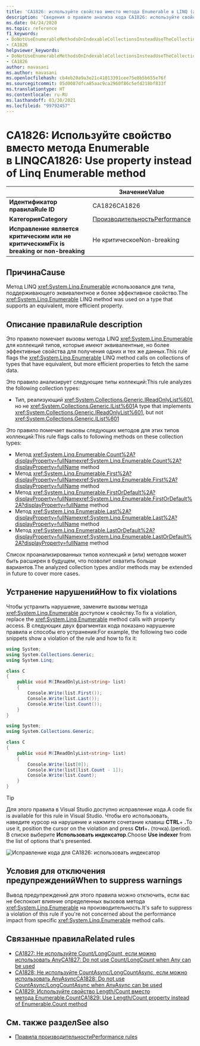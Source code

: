 ```yaml
---
title: 'CA1826: используйте свойство вместо метода Enumerable в LINQ (анализ кода)'
description: 'Сведения о правиле анализа кода CA1826: используйте свойство вместо метода Enumerable в LINQ'
ms.date: 04/24/2020
ms.topic: reference
f1_keywords:
- DoNotUseEnumerableMethodsOnIndexableCollectionsInsteadUseTheCollectionDirectlyAnalyzer
- CA1826
helpviewer_keywords:
- DoNotUseEnumerableMethodsOnIndexableCollectionsInsteadUseTheCollectionDirectlyAnalyzer
- CA1826
author: mavasani
ms.author: mavasani
ms.openlocfilehash: cb4eb20a9a3e21c41013391cee75e8b5b655e76f
ms.sourcegitcommit: 05d0087dfca85aac9ca2960f86c5efd218bf833f
ms.translationtype: HT
ms.contentlocale: ru-RU
ms.lasthandoff: 03/30/2021
ms.locfileid: "99792457"
---
```

# <a name="ca1826-use-property-instead-of-linq-enumerable-method"></a><span data-ttu-id="a11ee-103">CA1826: Используйте свойство вместо метода Enumerable в LINQ</span><span class="sxs-lookup"><span data-stu-id="a11ee-103">CA1826: Use property instead of Linq Enumerable method</span></span>

| | <span data-ttu-id="a11ee-104">Значение</span><span class="sxs-lookup"><span data-stu-id="a11ee-104">Value</span></span> |
|-|-|
| <span data-ttu-id="a11ee-105">**Идентификатор правила**</span><span class="sxs-lookup"><span data-stu-id="a11ee-105">**Rule ID**</span></span> |<span data-ttu-id="a11ee-106">CA1826</span><span class="sxs-lookup"><span data-stu-id="a11ee-106">CA1826</span></span>|
| <span data-ttu-id="a11ee-107">**Категория**</span><span class="sxs-lookup"><span data-stu-id="a11ee-107">**Category**</span></span> |[<span data-ttu-id="a11ee-108">Производительность</span><span class="sxs-lookup"><span data-stu-id="a11ee-108">Performance</span></span>](performance-warnings.md)|
| <span data-ttu-id="a11ee-109">**Исправление является критическим или не критическим**</span><span class="sxs-lookup"><span data-stu-id="a11ee-109">**Fix is breaking or non-breaking**</span></span> |<span data-ttu-id="a11ee-110">Не критическое</span><span class="sxs-lookup"><span data-stu-id="a11ee-110">Non-breaking</span></span>|

## <a name="cause"></a><span data-ttu-id="a11ee-111">Причина</span><span class="sxs-lookup"><span data-stu-id="a11ee-111">Cause</span></span>

<span data-ttu-id="a11ee-112">Метод LINQ <xref:System.Linq.Enumerable> использовался для типа, поддерживающего эквивалентное и более эффективное свойство.</span><span class="sxs-lookup"><span data-stu-id="a11ee-112">The <xref:System.Linq.Enumerable> LINQ method was used on a type that supports an equivalent, more efficient property.</span></span>

## <a name="rule-description"></a><span data-ttu-id="a11ee-113">Описание правила</span><span class="sxs-lookup"><span data-stu-id="a11ee-113">Rule description</span></span>

<span data-ttu-id="a11ee-114">Это правило помечает вызовы метода LINQ <xref:System.Linq.Enumerable> для коллекций типов, которые имеют эквивалентные, но более эффективные свойства для получения одних и тех же данных.</span><span class="sxs-lookup"><span data-stu-id="a11ee-114">This rule flags the <xref:System.Linq.Enumerable> LINQ method calls on collections of types that have equivalent, but more efficient properties to fetch the same data.</span></span>

<span data-ttu-id="a11ee-115">Это правило анализирует следующие типы коллекций:</span><span class="sxs-lookup"><span data-stu-id="a11ee-115">This rule analyzes the following collection types:</span></span>

- <span data-ttu-id="a11ee-116">Тип, реализующий <xref:System.Collections.Generic.IReadOnlyList%601>, но не <xref:System.Collections.Generic.IList%601></span><span class="sxs-lookup"><span data-stu-id="a11ee-116">A type that implements <xref:System.Collections.Generic.IReadOnlyList%601>, but not <xref:System.Collections.Generic.IList%601></span></span>

<span data-ttu-id="a11ee-117">Это правило помечает вызовы следующих методов для этих типов коллекций:</span><span class="sxs-lookup"><span data-stu-id="a11ee-117">This rule flags calls to following methods on these collection types:</span></span>

- <span data-ttu-id="a11ee-118">Метод <xref:System.Linq.Enumerable.Count%2A?displayProperty=fullName></span><span class="sxs-lookup"><span data-stu-id="a11ee-118"><xref:System.Linq.Enumerable.Count%2A?displayProperty=fullName> method</span></span>
- <span data-ttu-id="a11ee-119">Метод <xref:System.Linq.Enumerable.First%2A?displayProperty=fullName></span><span class="sxs-lookup"><span data-stu-id="a11ee-119"><xref:System.Linq.Enumerable.First%2A?displayProperty=fullName> method</span></span>
- <span data-ttu-id="a11ee-120">Метод <xref:System.Linq.Enumerable.FirstOrDefault%2A?displayProperty=fullName></span><span class="sxs-lookup"><span data-stu-id="a11ee-120"><xref:System.Linq.Enumerable.FirstOrDefault%2A?displayProperty=fullName> method</span></span>
- <span data-ttu-id="a11ee-121">Метод <xref:System.Linq.Enumerable.Last%2A?displayProperty=fullName></span><span class="sxs-lookup"><span data-stu-id="a11ee-121"><xref:System.Linq.Enumerable.Last%2A?displayProperty=fullName> method</span></span>
- <span data-ttu-id="a11ee-122">Метод <xref:System.Linq.Enumerable.LastOrDefault%2A?displayProperty=fullName></span><span class="sxs-lookup"><span data-stu-id="a11ee-122"><xref:System.Linq.Enumerable.LastOrDefault%2A?displayProperty=fullName> method</span></span>

<span data-ttu-id="a11ee-123">Список проанализированных типов коллекций и (или) методов может быть расширен в будущем, что позволит охватить больше вариантов.</span><span class="sxs-lookup"><span data-stu-id="a11ee-123">The analyzed collection types and/or methods may be extended in future to cover more cases.</span></span>

## <a name="how-to-fix-violations"></a><span data-ttu-id="a11ee-124">Устранение нарушений</span><span class="sxs-lookup"><span data-stu-id="a11ee-124">How to fix violations</span></span>

<span data-ttu-id="a11ee-125">Чтобы устранить нарушение, замените вызовы метода <xref:System.Linq.Enumerable> доступом к свойству.</span><span class="sxs-lookup"><span data-stu-id="a11ee-125">To fix a violation, replace the <xref:System.Linq.Enumerable> method calls with property access.</span></span> <span data-ttu-id="a11ee-126">В следующих двух фрагментах кода показано нарушение правила и способы его устранения:</span><span class="sxs-lookup"><span data-stu-id="a11ee-126">For example, the following two code snippets show a violation of the rule and how to fix it:</span></span>

```csharp
using System;
using System.Collections.Generic;
using System.Linq;

class C
{
    public void M(IReadOnlyList<string> list)
    {
        Console.Write(list.First());
        Console.Write(list.Last());
        Console.Write(list.Count());
    }
}
```

```csharp
using System;
using System.Collections.Generic;

class C
{
    public void M(IReadOnlyList<string> list)
    {
        Console.Write(list[0]);
        Console.Write(list[list.Count - 1]);
        Console.Write(list.Count);
    }
}
```

> [!TIP]
> <span data-ttu-id="a11ee-127">Для этого правила в Visual Studio доступно исправление кода.</span><span class="sxs-lookup"><span data-stu-id="a11ee-127">A code fix is available for this rule in Visual Studio.</span></span> <span data-ttu-id="a11ee-128">Чтобы его использовать, наведите курсор на нарушение и нажмите сочетание клавиш **CTRL**+ **.**</span><span class="sxs-lookup"><span data-stu-id="a11ee-128">To use it, position the cursor on the violation and press **Ctrl**+**.**</span></span> <span data-ttu-id="a11ee-129">(точка).</span><span class="sxs-lookup"><span data-stu-id="a11ee-129">(period).</span></span> <span data-ttu-id="a11ee-130">В списке выберите **Использовать индексатор**.</span><span class="sxs-lookup"><span data-stu-id="a11ee-130">Choose **Use indexer** from the list of options that's presented.</span></span>
>
> ![Исправление кода для CA1826: использовать индексатор](media/ca1826-codefix.png)

## <a name="when-to-suppress-warnings"></a><span data-ttu-id="a11ee-132">Условия для отключения предупреждений</span><span class="sxs-lookup"><span data-stu-id="a11ee-132">When to suppress warnings</span></span>

<span data-ttu-id="a11ee-133">Вывод предупреждений для этого правила можно отключить, если вас не беспокоит влияние определенных вызовов метода <xref:System.Linq.Enumerable> на производительность.</span><span class="sxs-lookup"><span data-stu-id="a11ee-133">It's safe to suppress a violation of this rule if you're not concerned about the performance impact from specific <xref:System.Linq.Enumerable> method calls.</span></span>

## <a name="related-rules"></a><span data-ttu-id="a11ee-134">Связанные правила</span><span class="sxs-lookup"><span data-stu-id="a11ee-134">Related rules</span></span>

- [<span data-ttu-id="a11ee-135">CA1827: Не используйте Count/LongCount, если можно использовать Any</span><span class="sxs-lookup"><span data-stu-id="a11ee-135">CA1827: Do not use Count/LongCount when Any can be used</span></span>](ca1827.md)
- [<span data-ttu-id="a11ee-136">CA1828: Не используйте CountAsync/LongCountAsync, если можно использовать AnyAsync</span><span class="sxs-lookup"><span data-stu-id="a11ee-136">CA1828: Do not use CountAsync/LongCountAsync when AnyAsync can be used</span></span>](ca1828.md)
- [<span data-ttu-id="a11ee-137">CA1829: Используйте свойство Length/Count вместо метода Enumerable.Count</span><span class="sxs-lookup"><span data-stu-id="a11ee-137">CA1829: Use Length/Count property instead of Enumerable.Count method</span></span>](ca1829.md)

## <a name="see-also"></a><span data-ttu-id="a11ee-138">См. также раздел</span><span class="sxs-lookup"><span data-stu-id="a11ee-138">See also</span></span>

- [<span data-ttu-id="a11ee-139">Правила производительности</span><span class="sxs-lookup"><span data-stu-id="a11ee-139">Performance rules</span></span>](performance-warnings.md)
